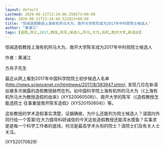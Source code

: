 ```yaml
---
layout: default
Lastmod: 2020-06-21T13:24:06.558571+00:00
date: 2020-06-21T13:24:04.522923+00:00
title: "惊闻造假教授上海有机所马大为、南开大学陈军成为2017年中科院院士候选人"
author: "黄浦江"
tags: [造假,院士,2017,教授,陈军,候选人,所马,大为,有机,南开大学,新语丝]
---
```


惊闻造假教授上海有机所马大为、南开大学陈军成为2017年中科院院士候选人

作者：黄浦江

方舟子先生

最近从网上看到2017年中国科学院院士初步候选人名单(http://news.sciencenet.cn/htmlnews/2017/8/383947.shtm), 发现几位在新语丝被多次揭露的造假教授赫然在列。如中国科学院上海有机所的马大为（《上海有机所马大为教授造假的由来》(XYS20060508)）、南开大学的陈军（《造假教授怎能选院士 往事重提南开陈军造假》(XYS20150804)）等。

这些教授的学术造假事实清楚，证据确凿，为什么还能列为院士候选人？请国内外同行给一个答案!在大力倡导科研诚信的今天这些造假教授还能浑水摸鱼？实事求是是每一个科学工作者的底线，何况是最高学术头衔的院士？请院士们及有关人士关注。

(XYS20170829)

